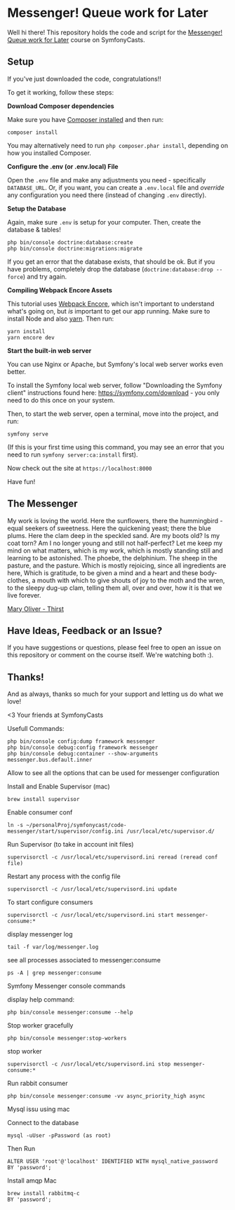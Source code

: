 # Messenger! Queue work for Later

Well hi there! This repository holds the code and script
for the [Messenger! Queue work for Later](https://symfonycasts.com/screencast/messenger) course on SymfonyCasts.

## Setup

If you've just downloaded the code, congratulations!!

To get it working, follow these steps:

**Download Composer dependencies**

Make sure you have [Composer installed](https://getcomposer.org/download/)
and then run:

```
composer install
```

You may alternatively need to run `php composer.phar install`, depending
on how you installed Composer.

**Configure the .env (or .env.local) File**

Open the `.env` file and make any adjustments you need - specifically
`DATABASE_URL`. Or, if you want, you can create a `.env.local` file
and *override* any configuration you need there (instead of changing
`.env` directly).

**Setup the Database**

Again, make sure `.env` is setup for your computer. Then, create
the database & tables!

```
php bin/console doctrine:database:create
php bin/console doctrine:migrations:migrate
```

If you get an error that the database exists, that should
be ok. But if you have problems, completely drop the
database (`doctrine:database:drop --force`) and try again.

**Compiling Webpack Encore Assets**

This tutorial uses [Webpack Encore](https://symfonycasts.com/encore),
which isn't important to understand what's going on, but *is* important
to get our app running. Make sure to install Node and also
[yarn](https://yarnpkg.com). Then run:

```
yarn install
yarn encore dev
```

**Start the built-in web server**

You can use Nginx or Apache, but Symfony's local web server
works even better.

To install the Symfony local web server, follow
"Downloading the Symfony client" instructions found
here: https://symfony.com/download - you only need to do this
once on your system.

Then, to start the web server, open a terminal, move into the
project, and run:

```
symfony serve
```

(If this is your first time using this command, you may see an
error that you need to run `symfony server:ca:install` first).

Now check out the site at `https://localhost:8000`

Have fun!

## The Messenger

My work is loving the world.
Here the sunflowers, there the hummingbird -
equal seekers of sweetness.
Here the quickening yeast; there the blue plums.
Here the clam deep in the speckled sand.
Are my boots old? Is my coat torn?
Am I no longer young and still not half-perfect? Let me
keep my mind on what matters,
which is my work,
which is mostly standing still and learning to be astonished.
The phoebe, the delphinium.
The sheep in the pasture, and the pasture.
Which is mostly rejoicing, since all ingredients are here,
Which is gratitude, to be given a mind and a heart
and these body-clothes,
a mouth with which to give shouts of joy
to the moth and the wren, to the sleepy dug-up clam,
telling them all, over and over, how it is
that we live forever.

[Mary Oliver - Thirst](http://maryoliver.beacon.org/2009/11/thirst/)

## Have Ideas, Feedback or an Issue?

If you have suggestions or questions, please feel free to
open an issue on this repository or comment on the course
itself. We're watching both :).

## Thanks!

And as always, thanks so much for your support and letting
us do what we love!

<3 Your friends at SymfonyCasts


Usefull Commands:

```
php bin/console config:dump framework messenger
php bin/console debug:config framework messenger
php bin/console debug:container --show-arguments messenger.bus.default.inner
```

Allow to see all the options that can be used for messenger configuration


Install and Enable Supervisor (mac)

```
brew install supervisor
```

Enable consumer conf

```
ln -s ~/personalProj/symfonycast/code-messenger/start/supervisor/config.ini /usr/local/etc/supervisor.d/
```

Run Supervisor (to take in account init files)

```
supervisorctl -c /usr/local/etc/supervisord.ini reread (reread conf file)

```

Restart any process with the config file

```
supervisorctl -c /usr/local/etc/supervisord.ini update

```

To start configure consumers

```
supervisorctl -c /usr/local/etc/supervisord.ini start messenger-consume:*
```

display messenger log

```
tail -f var/log/messenger.log
```


see all processes associated to messenger:consume

```
ps -A | grep messenger:consume

```

Symfony Messenger console commands

display help command:

```
php bin/console messenger:consume --help
```

Stop worker gracefully 

```
php bin/console messenger:stop-workers
```

stop worker 

```
supervisorctl -c /usr/local/etc/supervisord.ini stop messenger-consume:*
```


Run rabbit consumer

```
php bin/console messenger:consume -vv async_priority_high async

```

Mysql issu using mac

Connect to the database

```
mysql -uUser -pPassword (as root)
```

Then Run

```
ALTER USER 'root'@'localhost' IDENTIFIED WITH mysql_native_password
BY 'password';  

```

Install amqp Mac

```
brew install rabbitmq-c
BY 'password';  

```
